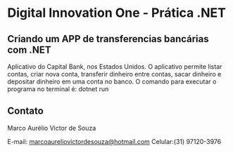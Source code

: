 # Digital Innovation One - Prática .NET

## Criando um APP de transferencias bancárias com .NET

Aplicativo do Capital Bank, nos Estados Unidos. O aplicativo permite listar contas, criar nova conta, transferir dinheiro entre contas, sacar dinheiro e depositar dinheiro em uma conta no banco.
O comando para executar o programa no terminal é: dotnet run
## Contato

Marco Aurélio Victor de Souza

E-mail: marcoaureliovictordesouza@hotmail.com
Celular:(31) 97120-3976
